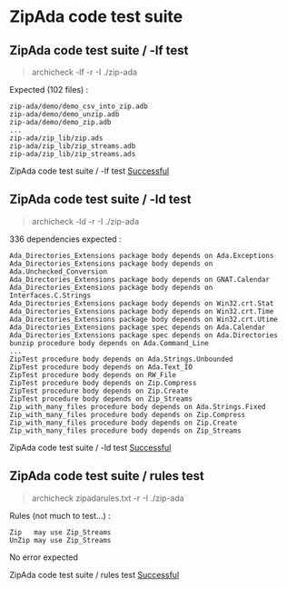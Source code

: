 
# ZipAda code test suite



##  ZipAda code test suite / -lf test

  > archicheck -lf -r -I ./zip-ada  

  Expected (102 files) :  

```  
zip-ada/demo/demo_csv_into_zip.adb
zip-ada/demo/demo_unzip.adb
zip-ada/demo/demo_zip.adb
...
zip-ada/zip_lib/zip.ads
zip-ada/zip_lib/zip_streams.adb
zip-ada/zip_lib/zip_streams.ads
```  


ZipAda code test suite / -lf test [Successful](tests_status.md#successful)

##  ZipAda code test suite / -ld test

  > archicheck -ld -r -I ./zip-ada  

  336 dependencies expected :  

```  
Ada_Directories_Extensions package body depends on Ada.Exceptions 
Ada_Directories_Extensions package body depends on Ada.Unchecked_Conversion 
Ada_Directories_Extensions package body depends on GNAT.Calendar 
Ada_Directories_Extensions package body depends on Interfaces.C.Strings 
Ada_Directories_Extensions package body depends on Win32.crt.Stat 
Ada_Directories_Extensions package body depends on Win32.crt.Time 
Ada_Directories_Extensions package body depends on Win32.crt.Utime 
Ada_Directories_Extensions package spec depends on Ada.Calendar 
Ada_Directories_Extensions package spec depends on Ada.Directories 
bunzip procedure body depends on Ada.Command_Line 
...
ZipTest procedure body depends on Ada.Strings.Unbounded 
ZipTest procedure body depends on Ada.Text_IO 
ZipTest procedure body depends on RW_File 
ZipTest procedure body depends on Zip.Compress 
ZipTest procedure body depends on Zip.Create 
ZipTest procedure body depends on Zip_Streams 
Zip_with_many_files procedure body depends on Ada.Strings.Fixed 
Zip_with_many_files procedure body depends on Zip.Compress 
Zip_with_many_files procedure body depends on Zip.Create 
Zip_with_many_files procedure body depends on Zip_Streams 
```  


ZipAda code test suite / -ld test [Successful](tests_status.md#successful)

##  ZipAda code test suite / rules test

  > archicheck zipadarules.txt -r -I ./zip-ada  

  Rules (not much to test...) :  

```  
Zip   may use Zip_Streams
UnZip may use Zip_Streams
```  

  No error expected  


ZipAda code test suite / rules test [Successful](tests_status.md#successful)
